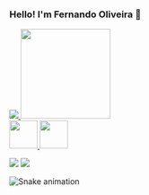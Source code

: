 ### Hello! I'm Fernando Oliveira 👋

<div>
  <a href="https://github.com/fefoliveira">
  <img weight='420' src='https://github-readme-stats.vercel.app/api?username=fefoliveira&show_icons=true&count_private=true&theme=merko' />
  <img height='160' src='https://github-readme-stats.vercel.app/api/top-langs/?username=fefoliveira&layout=compact&langs_count=16&theme=merko' />
</div>

<div>
  <img height='50'  src="https://cdn.jsdelivr.net/gh/devicons/devicon/icons/python/python-original.svg" />
  <img height='50'  src="https://cdn.jsdelivr.net/gh/devicons/devicon/icons/c/c-original.svg" />
</div>

<p></p>
<a href='https://mail.google.com/mail/?view=cm&fs=1&to=ofernando58@gmail.com&su=Hi&body=Say-Something'><img src='https://img.shields.io/badge/Gmail-D14836?style=for-the-badge&logo=gmail&logoColor=white'></a>
<a href='https://www.linkedin.com/in/fernando-oliveira-565475180/'><img src='https://img.shields.io/badge/LinkedIn-0077B5?style=for-the-badge&logo=linkedin&logoColor=white'></a>

![Snake animation](https://github.com/fefoliveira)
